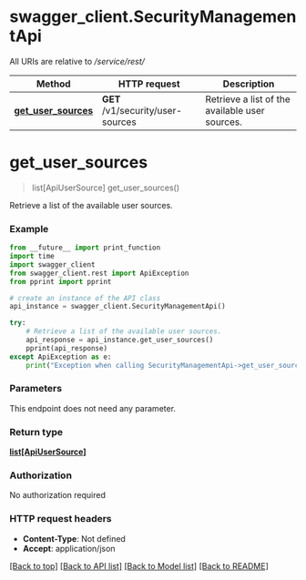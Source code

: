 # swagger_client.SecurityManagementApi

All URIs are relative to */service/rest/*

Method | HTTP request | Description
------------- | ------------- | -------------
[**get_user_sources**](SecurityManagementApi.md#get_user_sources) | **GET** /v1/security/user-sources | Retrieve a list of the available user sources.

# **get_user_sources**
> list[ApiUserSource] get_user_sources()

Retrieve a list of the available user sources.

### Example
```python
from __future__ import print_function
import time
import swagger_client
from swagger_client.rest import ApiException
from pprint import pprint

# create an instance of the API class
api_instance = swagger_client.SecurityManagementApi()

try:
    # Retrieve a list of the available user sources.
    api_response = api_instance.get_user_sources()
    pprint(api_response)
except ApiException as e:
    print("Exception when calling SecurityManagementApi->get_user_sources: %s\n" % e)
```

### Parameters
This endpoint does not need any parameter.

### Return type

[**list[ApiUserSource]**](ApiUserSource.md)

### Authorization

No authorization required

### HTTP request headers

 - **Content-Type**: Not defined
 - **Accept**: application/json

[[Back to top]](#) [[Back to API list]](../README.md#documentation-for-api-endpoints) [[Back to Model list]](../README.md#documentation-for-models) [[Back to README]](../README.md)

